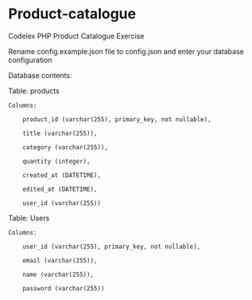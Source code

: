 # Product-catalogue
Codelex PHP Product Catalogue Exercise

Rename config.example.json file to config.json and enter your database configuration

Database contents:

Table: products

    Columns: 

        product_id (varchar(255), primary_key, not nullable),

        title (varchar(255)),

        category (varchar(255)),

        quantity (integer),

        created_at (DATETIME),

        edited_at (DATETIME),

        user_id (varchar(255))

Table: Users

    Columns:

        user_id (varchar(255), primary_key, not nullable),

        email (varchar(255)),

        name (varchar(255)),

        password (varchar(255))